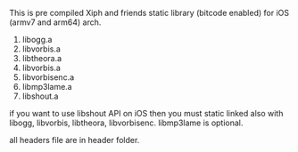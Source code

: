 This is pre compiled Xiph and friends static library (bitcode enabled) for iOS (armv7 and arm64) arch. 

1. libogg.a
2. libvorbis.a
3. libtheora.a
4. libvorbis.a
5. libvorbisenc.a
6. libmp3lame.a
7. libshout.a

if you want to use libshout API on iOS then you must static linked also with libogg, libvorbis, libtheora, libvorbisenc.
libmp3lame is optional.

all headers file are in header folder.

